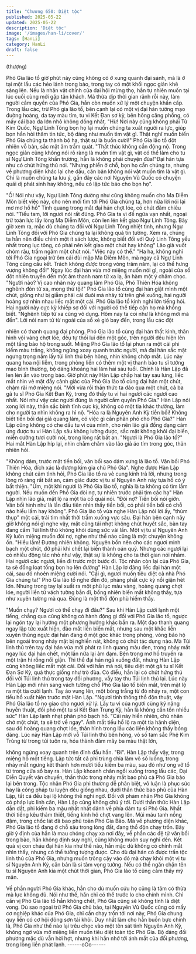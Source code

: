 ```yaml
---
title: "Chương 650: Diệt tộc"
published: 2025-05-22
updated: 2025-05-22
description: 'Diệt tộc'
image: '/images/han-li/cover/'
tags: [HanLi]
category: HanLi
draft: false
---
```


(thượng)

Phó Gia lão tổ giờ phút này cũng không có ở xung quanh đại
sảnh, mà là ở tại một lầu các hẻo lánh trong bảo, trong tay có một
khối ngọc giản khẽ sáng lên.
Nếu là nhân vật chính của đại hội mừng thọ, hắn tự nhiên muốn
tại lúc cuối cùng mới gặp tân khách.
Mà thừa dịp thời gian rãnh rỗi này, làm người cầm quyền của Phó
Gia, hắn còn muốn xử lý một chuyện khẩn cấp.
Trong lầu các, trừ Phó gia lão tổ, bên cạnh lại có một vị đại hán
tướng mạo đường hoàng, da tay màu tím, tu vi Kết Đan sơ kỳ,
bên hông căng phồng, có mấy cái bao da lớn nhỏ không đồng
nhất.
"Hừ! Nơi này cũng không phải Tử Kim Quốc, Ngự Linh Tông bọn
họ lại muốn chúng ta xuất người ra lực, giúp bọn hắn hỏi thăm tin
tức, bộ dáng như muốn tìm vật gì. Thật nghĩ muốn biến Phó Gia
chúng ta thành bộ hạ, thật sự là buồn cười!" Phó Gia lão tổ đột
nhiên vỗ bàn, sắc mặt âm trầm quát.
"Thất thúc không cần động nộ. Trong ngọc giản cũng không nói rõ
ràng là muốn tìm vật gì, vật có thể làm cho tu sĩ Ngự Linh Tông
khẩn trương, hẳn là không phải chuyện đùa!"Đại hán tựa như có
chút hứng thú nói.
"Nhưng phiền ở chỗ, bọn họ cần chúng ta, nhưng về phương diện
khác lại che dấu, căn bản không nói vật muốn tìm là vật gì. Chỉ là
muốn chúng ta lưu ý, gần đây các nơi Nguyên Vũ Quốc có
chuyện quái dị phát sinh hay không, nếu có lập tức báo cho bọn
họ".

"Ồ! Nói như vậy, Ngự Linh Tông dường như cũng không muốn
cho Ma Diễm Môn biết việc này, cho nên mới tìm tới Phó Gia
chúng ta, hơn nữa lời nói lại mơ mơ hồ hồ" Tinh quang trong mắt
đại hán chợt lóe, có chút đăm chiêu nói.
"Tiểu tam, lời ngươi nói rất đúng. Phó Gia ta vì để ngừa vạn nhất,
ngoại trừ toàn lực lấy lòng Ma Diễm Môn, còn len lén kết giao
Ngự Linh Tông. Bây giờ xem ra, mặc dù chúng ta đối với Ngự
Linh Tông nhiệt tình, nhưng Ngự Linh Tông đối với Phó Gia chúng
ta lại không quá tin tưởng. Xem ra, chúng ta hẳn nên điều chỉnh
một ít sách lược, không biết đối với Quỷ Linh Tông yếu nhất trong
lục tông, có phải nên kết giao một chút hay không" Lão giả vuốt
chòm râu, trầm ngâm một chút nói.
"Việc này có thể."
"Ha ha, không nghĩ tới Phó Gia ngoại trừ ôm cái đùi mập Ma Diễm
Môn, mà ngay cả Ngự Linh Tông cũng cấu kết. Trách không được
trong vòng trăm năm, lại có thể hưng vượng không đổ!"
Ngay lúc đại hán vừa mở miệng muốn nói gì, ngoài cửa sổ đột
nhiên truyền đến một âm thanh nam tử xa lạ, ẩn hàm một ý châm
chọc.
"Người nào? Vị cao nhân này quang lâm Phó Gia, Phó Thiên Hóa
không nghênh đón từ xa, mong thứ tội!"
Phó Gia lão tổ cùng đại hán giật mình một chút, giống như bị
giẫm phải cái đuôi mà nhảy từ trên ghế xuống, hai người hoảng
sợ nhìn nhau liếc mắt một cái. Phó Gia lão tổ kinh nghi lớn tiếng
hỏi.
Hai người này cực kỳ khiếp sợ đối với người có thể tiếp cận họ
mà không biết.
"Nghênh tiếp từ xa cũng vô dụng. Hôm nay ta coi như là không
mời mà đến".
Lời nói nam tử từ ngoài của sổ xé gió bay đến, trong lầu các đột

nhiên có thanh quang đại phóng.
Phó Gia lão tổ cùng đại hán thất kinh, thân hình vội vàng chợt lóe,
đều tự thối lui đến một góc, trên người đều hiện lên một tầng bảo
hộ trong suốt.
Miệng Phó Gia lão tổ lại phun ra một cái phi kiếm màu trắng,
không ngừng xoay quanh trước người, mà đại hán sắc mặt
ngưng trọng nắm lấy túi linh thú bên hông, nhìn không chớp mắt.
Lúc này quang hoa nội liễm, trong phòng liền có thêm một vị
thanh bào tu sĩ tướng mạo bình thường, bộ dáng khoảng hai lăm
hai sáu tuổi.
Chính là Hàn Lập đã len lén ẩn vào trong bảo.
Giờ phút này Hàn Lập chắp hai tay sau lưng, liếc mắt nhìn vẻ mặt
đầy cảnh giác của Phó Gia lão tổ cùng đại hán một chút, chậm rãi
mở miệng nói.
"Mới vừa rồi thần thức ta đảo qua một chút, cả ba gã tu sĩ Phó Gia
Kết Đan Kỳ, trong đó thấy tu vi hai người các ngươi cao nhất. Nói
như vậy các ngươi đúng là người cầm quyền Phó Gia."
Hàn Lập nói xong lời này, thần sắc bình tĩnh cực kỳ, không có một
tia khác thường, làm cho người ta nhìn không ra hỉ nộ.
"Hóa ra là Nguyên Anh Kỳ tiền bối! Không biết tiền bối đại giá
quang lâm, có việc gì cần phân phó cho Phó Gia?"
Hàn Lập cũng không có che dấu tu vi của mình, cho nên lão giả
đồng dạng cảm ứng được tu vi Hàn Lập sâu không lường được,
sắc mặt không khỏi đại biến, miễn cưỡng tươi cười nói, trong lòng
rất bất an.
"Ngươi là Phó Gia lão tổ?"
Hai mắt Hàn Lập híp lại, nhìn chằm chằm vào lão giả áo tím trong
góc, thản nhiên hỏi.

"Không dám, trước mặt tiền bối, vãn bối sao dám xưng là lão tổ.
Vãn bối Phó Thiên Hóa, đích xác là đương kim gia chủ Phó Gia".
Nghe được Hàn Lập không chút cảm tình hỏi, Phó Gia lão tổ ra
vẻ cung kính trả lời, nhưng trong lòng rõ ràng rất bất an, cảm giác
được vị tu sĩ Nguyên Anh này tựa hồ có ý bất thiện.
"Ừm, một khi ngươi là Phó Gia lão tổ, nghĩa là ta không có tìm lầm
người. Nếu muốn đến Phó Gia đòi nợ, tự nhiên trước phải tìm các
hạ" Hàn Lập nhìn lão giả, mặt lộ ra một tia cổ quái nói.
"Đòi nợ? Tiền bối nói giỡn. Vãn bối hình như là lần đầu tiên nhìn
thấy tiền bối, có phải tiền bối có chỗ nào hiểu lầm hay không".
Phó Gia lão tổ vừa nghe Hàn Lập nói lời ấy, "thùm thụp" một cái,
trái tim nhất thời trầm xuống vực sâu.
Đại hán bên cạnh nãy giờ không nói gì nghe vậy, mặt cũng tái
nhợt không chút huyết sắc, bàn tay đang cầm Túi linh thú không
khỏi dùng sức vài lần.
Một vị tu sĩ Nguyên Anh Kỳ luôn miệng muốn đòi nợ, nghe như
thế nào cũng là một chuyện không ổn.
"Hiểu lầm! Đương nhiên không. Nguyên bổn nên cho các ngươi
minh bạch một chút, đỡ phải khi chết lại biến thành oán quỷ.
Nhưng các ngươi lại có nhiều động tác nhỏ như vậy, thật sự là
không cho ta thời gian nói nhảm. Hai người các ngươi, liền đi
trước một bước đi. Tộc nhân còn lại của Phó Gia, ta sẽ đồng loạt
tống bọn họ lên đường" Hàn Lập lơ đãng liếc đại hán một cái, sau
đó nhoẻn miệng cười nói.
"Cái gì, ngươi muốn tiêu diệt cả nhà Phó Gia chúng ta!" Phó Gia
lão tổ nghe đến đó, phảng phất cực kỳ nổi giận hét lớn.
Nhưng trong tay lại xuất ra một phù lục màu vàng, hoàng quang
chợt lóe, người liền từ vách tường bắn đi, bổng nhiên biến mất
không thấy, tựa như xuyên tường mà qua.
Đúng là một thổ độn phù hiếm thấy.

"Muốn chạy? Ngươi có thể chạy đi đâu?"
Sau khi Hàn Lập cười lạnh một tiếng, chẳng qua cũng không có
hành động gì đối với Phó Gia lão tổ, ngược lại ngón tạy lại hướng
một phương hướng khác bắn ra.
Một đạo thanh quang ngay lập tức xuất hiện, đảo mắt liền biến
mất, nhưng sau một khắc liền xuyên thủng ngực đại hán đang ở
một góc khác trong phòng, vòng bảo hộ bên ngoài trong nháy mặt
bị nghiền nát, không có chút tác dụng nào.
Mà Túi linh thú trên tay đại hán vừa mới phát ra linh quang màu
đen, trong nháy mắt ngay lúc đại hán chết, một lần nữa lại ảm
đạm. Bên trong mơ hồ truyền ra một trận hí rống nổi giận.
Thi thể đại hán ngã xuống đất, nhưng Hàn Lập cũng không liếc
mắt một cái.
Đối với hắn mà nói, tiêu diệt một gã tu sĩ Kết Đan Sơ Kỳ, quả thực
giống như trò đùa. Có điều, hắn lại có chút hứng thú đối với Túi
linh thú trong tay đối phương, vẫy tay thu Túi linh thú lại.
Lúc này Hàn Lập mới nhìn sang vách tường chỗ Phó Gia lão tổ
biến mất, trên mặt lộ ra một tia cười lạnh.
Tay áo vung lên, một bóng trắng từ đó nhảy ra, một con tiểu hồ
xuất hiện trước mặt Hàn Lập.
"Ngươi tinh thông thổ độn thuật, vậy Phó Gia lão tổ nọ giao cho
ngươi xử lý. Lấy tu vi của ngươi cùng kỹ năng huyễn thuật, đối
phó một tu sĩ Kết Đan Trung Kỳ, hẳn là không cần tốn nhiều sức"
Hàn Lập lạnh nhạt phân phó bạch hồ.
"Cái này hiển nhiên, chủ nhân chờ một chút, ta sẽ trở về ngay".
Ánh mắt tiểu hồ lộ ra một tia hãnh diện, sau đó hoàng quang chợt
lóe, thân hình trong lầu các liền không thấy bóng dáng. Lúc này
Hàn Lập mới vỗ Túi linh thú bên hông, vô số tam sắc Phệ Kim
Trùng từ trong túi tuôn ra, hóa thành đám mây ba màu thật lớn,

không ngừng xoay quanh trên đỉnh đầu hắn.
"Đi".
Hàn Lập thấy vậy, trong miệng hô một tiếng.
Lập tức tất cả phi trùng chia làm vô số luồng, trong nháy mắt
ngưng kết thành hơn mười tiểu kiếm ba màu, sau đó như ong vỡ
tổ từ trong cửa sổ bay ra.
Hàn Lập khoanh chân ngồi xuống trong lầu các, Đại Diễn Quyết
vận chuyển, thần thức trong nháy mắt bao phủ cả Phó Gia bảo lại
bên trong.
Tộc nhân Phó Gia phi thường dễ phân biệt, vô luận là phục sức
hay là công pháp tu luyện đều giống nhau, dưới thần thức bao
phủ của Hàn Lập, tất cả đều bại lộ không thể nghi ngờ.
Đối với phàm nhân Phó Gia không có pháp lực linh căn, Hàn Lập
cũng không chú ý tới. Dưới thần thức Hàn Lập dẫn dắt, phi kiếm
ba màu nhất nhất đánh về phía đám tu sĩ Phó Gia.
Nhất thời tiếng kêu thảm thiết, tiếng kinh hô chợt vang lên. Mùi
máu tanh nồng đậm, trong chốc lát đã bao phủ toàn Phó Gia Bảo.
Mà về phương diện khác, Phó Gia lão tổ đang ở chỗ sâu trong
lòng đất, đang thổ độn chạy trốn.
Bây giờ ý định của hắn là mau chóng chạy xa nơi đây, về phần
các đệ tử vãn bối trong bảo, hắn không định suy nghĩ, cũng không
muốn suy nghĩ đến.
Kết quả vị con cháu đại hán kia như thế nào, hắn mặc dù không
có chính mắt nhìn thấy, nhưng có thể tưởng tượng được.
Cho dù đại hán có được trấn tộc linh thú của Phó Gia, nhưng
muốn trông cậy vào đó mà chạy khỏi một vị tu sĩ Nguyên Anh Kỳ,
căn bản là si tâm vọng tưởng. Nếu có thể ngăn chặn tên tu sĩ
Nguyên Anh kia một chút thời gian, Phó Gia lão tổ cũng cảm thấy
mỹ mãn.

Về phần người Phó Gia khác, hắn cho dù muốn cứu họ cũng là
tâm có thừa mà lực không đủ. Nói như thế, hắn chỉ có thể trước
lo cho chính mình.
Chỉ cần vị Phó Gia lão tổ hắn không chết, Phó Gia cũng sẽ không
tính là diệt vong.
Dù sao ngoại trừ Phó Gia chủ bảo, tại Nguyên Vũ Quốc cũng có
mấy cơ nghiệp khác của Phó Gia, chỉ cần chạy trốn tới nơi này,
Phó Gia chung quy liền có cơ hội đông sơn tái khỏi.
Duy nhất làm cho hắn buồn bực chính là, Phó Gia như thế nào lại
trêu chọc vào một tên sát tinh Nguyên Anh Kỳ, không ngờ vừa
mở miệng liền muốn tiêu diệt toàn tộc Phó Gia.
Bộ dáng đối phương mặc dù vẫn hời hợt, nhưng khi hắn nhớ tới
ánh mắt của đối phương, trong lòng liền phát lạnh.
------oOo------
